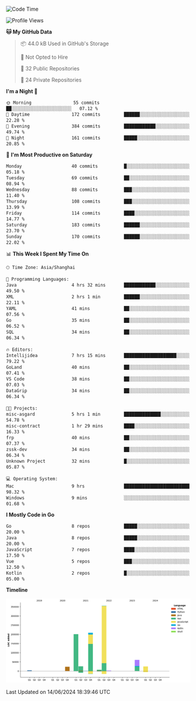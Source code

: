 <!--START_SECTION:waka-->
![Code Time](http://img.shields.io/badge/Code%20Time-2%2C426%20hrs%2011%20mins-blue)

![Profile Views](http://img.shields.io/badge/Profile%20Views-0-blue)

**🐱 My GitHub Data** 

> 📦 44.0 kB Used in GitHub's Storage 
 > 
> 🚫 Not Opted to Hire
 > 
> 📜 32 Public Repositories 
 > 
> 🔑 24 Private Repositories 
 > 
**I'm a Night 🦉** 

```text
🌞 Morning                55 commits          ██░░░░░░░░░░░░░░░░░░░░░░░   07.12 % 
🌆 Daytime                172 commits         ██████░░░░░░░░░░░░░░░░░░░   22.28 % 
🌃 Evening                384 commits         ████████████░░░░░░░░░░░░░   49.74 % 
🌙 Night                  161 commits         █████░░░░░░░░░░░░░░░░░░░░   20.85 % 
```
📅 **I'm Most Productive on Saturday** 

```text
Monday                   40 commits          █░░░░░░░░░░░░░░░░░░░░░░░░   05.18 % 
Tuesday                  69 commits          ██░░░░░░░░░░░░░░░░░░░░░░░   08.94 % 
Wednesday                88 commits          ███░░░░░░░░░░░░░░░░░░░░░░   11.40 % 
Thursday                 108 commits         ███░░░░░░░░░░░░░░░░░░░░░░   13.99 % 
Friday                   114 commits         ████░░░░░░░░░░░░░░░░░░░░░   14.77 % 
Saturday                 183 commits         ██████░░░░░░░░░░░░░░░░░░░   23.70 % 
Sunday                   170 commits         ██████░░░░░░░░░░░░░░░░░░░   22.02 % 
```


📊 **This Week I Spent My Time On** 

```text
🕑︎ Time Zone: Asia/Shanghai

💬 Programming Languages: 
Java                     4 hrs 32 mins       ████████████░░░░░░░░░░░░░   49.50 % 
XML                      2 hrs 1 min         ██████░░░░░░░░░░░░░░░░░░░   22.11 % 
YAML                     41 mins             ██░░░░░░░░░░░░░░░░░░░░░░░   07.56 % 
Go                       35 mins             ██░░░░░░░░░░░░░░░░░░░░░░░   06.52 % 
SQL                      34 mins             ██░░░░░░░░░░░░░░░░░░░░░░░   06.34 % 

🔥 Editors: 
Intellijidea             7 hrs 15 mins       ████████████████████░░░░░   79.22 % 
GoLand                   40 mins             ██░░░░░░░░░░░░░░░░░░░░░░░   07.41 % 
VS Code                  38 mins             ██░░░░░░░░░░░░░░░░░░░░░░░   07.03 % 
DataGrip                 34 mins             ██░░░░░░░░░░░░░░░░░░░░░░░   06.34 % 

🐱‍💻 Projects: 
misc-asgard              5 hrs 1 min         ██████████████░░░░░░░░░░░   54.78 % 
misc-contract            1 hr 29 mins        ████░░░░░░░░░░░░░░░░░░░░░   16.33 % 
frp                      40 mins             ██░░░░░░░░░░░░░░░░░░░░░░░   07.37 % 
zssk-dev                 34 mins             ██░░░░░░░░░░░░░░░░░░░░░░░   06.34 % 
Unknown Project          32 mins             █░░░░░░░░░░░░░░░░░░░░░░░░   05.87 % 

💻 Operating System: 
Mac                      9 hrs               █████████████████████████   98.32 % 
Windows                  9 mins              ░░░░░░░░░░░░░░░░░░░░░░░░░   01.68 % 
```

**I Mostly Code in Go** 

```text
Go                       8 repos             █████░░░░░░░░░░░░░░░░░░░░   20.00 % 
Java                     8 repos             █████░░░░░░░░░░░░░░░░░░░░   20.00 % 
JavaScript               7 repos             ████░░░░░░░░░░░░░░░░░░░░░   17.50 % 
Vue                      5 repos             ███░░░░░░░░░░░░░░░░░░░░░░   12.50 % 
Kotlin                   2 repos             █░░░░░░░░░░░░░░░░░░░░░░░░   05.00 % 
```



**Timeline**

![Lines of Code chart](https://raw.githubusercontent.com/youtiaoguagua/youtiaoguagua/master/assets/bar_graph.png)


 Last Updated on 14/06/2024 18:39:46 UTC
<!--END_SECTION:waka-->